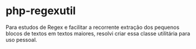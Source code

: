 # php-regexutil
Para estudos de Regex e facilitar a recorrente extração dos pequenos blocos de textos em textos maiores, resolvi criar essa classe utilitária para uso pessoal.
